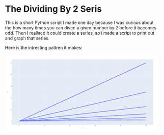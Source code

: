 # The Dividing By 2 Seris
This is a short Python script I made one day because I was curious about the how many times you can dived a given number by 2 before it becomes odd. Then I realised it could create a series, so i made a script to print out and graph that series. 

Here is the intresting pattren it makes:

![alt text](./ReadmeImage/newplot%20(23).png)
